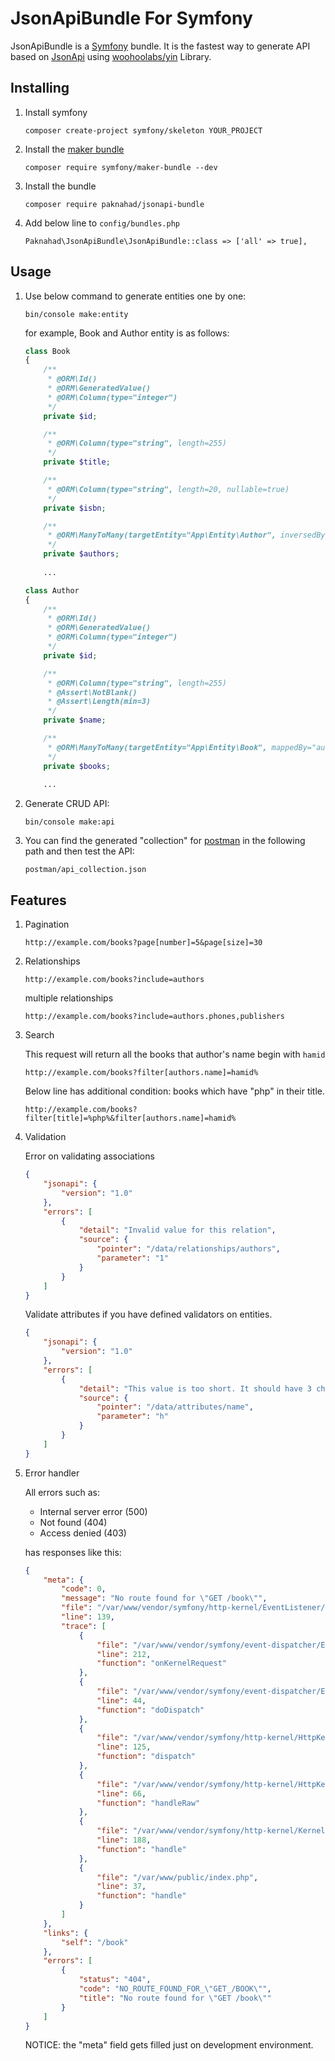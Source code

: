 JsonApiBundle For Symfony
=========================

JsonApiBundle is a [Symfony][1] bundle. It is the fastest way to generate API based on [JsonApi][2]
 using [woohoolabs/yin][3] Library.

## Installing

1. Install symfony
    ```
    composer create-project symfony/skeleton YOUR_PROJECT
    ```

2. Install the [maker bundle][4]
    ```
    composer require symfony/maker-bundle --dev
    ```

3. Install the bundle
    ```
    composer require paknahad/jsonapi-bundle
    ```

4. Add below line to ``config/bundles.php``
    ```
    Paknahad\JsonApiBundle\JsonApiBundle::class => ['all' => true],
    ```

## Usage

1. Use below command to generate entities one by one:
    ```
    bin/console make:entity
    ```
    for example, Book and Author entity is as follows:
    ```php
    class Book
    {
        /**
         * @ORM\Id()
         * @ORM\GeneratedValue()
         * @ORM\Column(type="integer")
         */
        private $id;
    
        /**
         * @ORM\Column(type="string", length=255)
         */
        private $title;
    
        /**
         * @ORM\Column(type="string", length=20, nullable=true)
         */
        private $isbn;
    
        /**
         * @ORM\ManyToMany(targetEntity="App\Entity\Author", inversedBy="books")
         */
        private $authors;
     
        ... 
    ```
    ```php
    class Author
    {
        /**
         * @ORM\Id()
         * @ORM\GeneratedValue()
         * @ORM\Column(type="integer")
         */
        private $id;
    
        /**
         * @ORM\Column(type="string", length=255)
         * @Assert\NotBlank()
         * @Assert\Length(min=3)
         */
        private $name;
    
        /**
         * @ORM\ManyToMany(targetEntity="App\Entity\Book", mappedBy="authors")
         */
        private $books;
     
        ...
    ```

2. Generate CRUD API:
    ```
    bin/console make:api
    ```
3. You can find the generated "collection" for [postman][5] in the following path and then test the API:
    ```
    postman/api_collection.json
    ```

## Features

1. Pagination 
    ```
    http://example.com/books?page[number]=5&page[size]=30
    ```
2. Relationships
    ```
    http://example.com/books?include=authors
    ```
    multiple relationships
    ```
    http://example.com/books?include=authors.phones,publishers
    ```
3. Search

    This request will return all the books that author's name begin with ``hamid``
    ```
    http://example.com/books?filter[authors.name]=hamid%
    ```
    Below line has additional condition: books which have "php" in their title.
    ```
    http://example.com/books?filter[title]=%php%&filter[authors.name]=hamid%
    ```
4. Validation

    Error on validating associations
    ```json
    {
        "jsonapi": {
            "version": "1.0"
        },
        "errors": [
            {
                "detail": "Invalid value for this relation",
                "source": {
                    "pointer": "/data/relationships/authors",
                    "parameter": "1"
                }
            }
        ]
    }
    ```
    Validate attributes if you have defined validators on entities.
    ```json
    {
        "jsonapi": {
            "version": "1.0"
        },
        "errors": [
            {
                "detail": "This value is too short. It should have 3 characters or more.",
                "source": {
                    "pointer": "/data/attributes/name",
                    "parameter": "h"
                }
            }
        ]
    }
    ```
5. Error handler

    All errors such as:
    - Internal server error (500)
    - Not found (404)
    - Access denied (403)
    
    has responses like this:
    ```json
    {
        "meta": {
            "code": 0,
            "message": "No route found for \"GET /book\"",
            "file": "/var/www/vendor/symfony/http-kernel/EventListener/RouterListener.php",
            "line": 139,
            "trace": [
                {
                    "file": "/var/www/vendor/symfony/event-dispatcher/EventDispatcher.php",
                    "line": 212,
                    "function": "onKernelRequest"
                },
                {
                    "file": "/var/www/vendor/symfony/event-dispatcher/EventDispatcher.php",
                    "line": 44,
                    "function": "doDispatch"
                },
                {
                    "file": "/var/www/vendor/symfony/http-kernel/HttpKernel.php",
                    "line": 125,
                    "function": "dispatch"
                },
                {
                    "file": "/var/www/vendor/symfony/http-kernel/HttpKernel.php",
                    "line": 66,
                    "function": "handleRaw"
                },
                {
                    "file": "/var/www/vendor/symfony/http-kernel/Kernel.php",
                    "line": 188,
                    "function": "handle"
                },
                {
                    "file": "/var/www/public/index.php",
                    "line": 37,
                    "function": "handle"
                }
            ]
        },
        "links": {
            "self": "/book"
        },
        "errors": [
            {
                "status": "404",
                "code": "NO_ROUTE_FOUND_FOR_\"GET_/BOOK\"",
                "title": "No route found for \"GET /book\""
            }
        ]
    }
    ```
    NOTICE: the "meta" field gets filled just on development environment.

[1]: https://symfony.com/
[2]: http://jsonapi.org/
[3]: https://github.com/woohoolabs/yin
[4]: https://symfony.com/doc/current/bundles/SymfonyMakerBundle/index.html
[5]: https://www.getpostman.com/